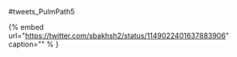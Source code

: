#tweets_PulmPath5

{% embed url="https://twitter.com/sbakhsh2/status/1149022401637883906"  caption="" % }
